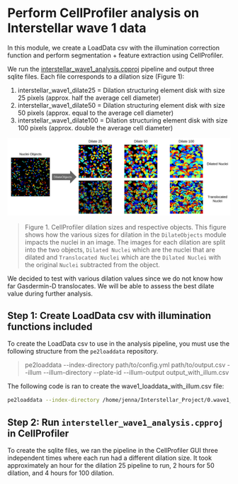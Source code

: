 # Perform CellProfiler analysis on Interstellar wave 1 data

In this module, we create a LoadData csv with the illumination correction function and perform segmentation + feature extraction using CellProfiler.

We run the [interstellar_wave1_analysis.cpproj](interstellar_wave1_analysis.cpproj) pipeline and output three sqlite files. 
Each file corresponds to a dilation size (Figure 1):

1) interstellar_wave1_dilate25 = Dilation structuring element disk with size 25 pixels (approx. half the average cell diameter)
2) interstellar_wave1_dilate50 = Dilation structuring element disk with size 50 pixels (approx. equal to the average cell diameter)
3) interstellar_wave1_dilate100 = Dilation structuring element disk with size 100 pixels (approx. double the average cell diameter)

![dilation_ex.png](figures/dilation_ex.png)

> Figure 1. CellProfiler dilation sizes and respective objects. This figure shows how the various sizes for dilation in the `DilateObjects` module impacts the nuclei in an image. The images for each dilation are split into the two objects, `Dilated Nuclei` which are the nuclei that are dilated and `Translocated Nuclei` which are the `Dilated Nuclei` with the original `Nuclei` subtracted from the object. 

We decided to test with various dilation values since we do not know how far Gasdermin-D translocates.
We will be able to assess the best dilate value during further analysis.

## Step 1: Create LoadData csv with illumination functions included

To create the LoadData csv to use in the analysis pipeline, you must use the following structure from the `pe2loaddata` repository.

> pe2loaddata --index-directory <index-directory> path/to/config.yml path/to/output.csv --illum --illum-directory <illum-directory> --plate-id <plate-id> --illum-output output_with_illum.csv

The following code is ran to create the wave1_loaddata_with_illum.csv file:

```sh
pe2loaddata --index-directory /home/jenna/Interstellar_Project/0.wave1_data/0.download_data/70117_20230118MM1_AbTest_V2__2023-01-25T16_44_54-Measurement1/Images 0.wave1_data/1.cellprofiler_ic_processing/config.yml 0.wave1_data/1.cellprofiler_ic_processing/wave1_loaddata.csv --illum --illum-directory /home/jenna/Interstellar_Project/0.wave1_data/1.cellprofiler_ic_processing/illum_directory --plate-id 70117_20230118MM1_AbTest_V2 --illum-output wave1_loaddata_with_illum.csv
```

## Step 2: Run `intersteller_wave1_analysis.cpproj` in CellProfiler

To create the sqlite files, we ran the pipeline in the CellProfiler GUI three independent times where each run had a different dilation size. 
It took approximately an hour for the dilation 25 pipeline to run, 2 hours for 50 dilation, and 4 hours for 100 dilation.

